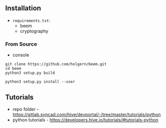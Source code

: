 ## Installation
* `requirements.txt`:
	- beem
	- cryptography

### From Source
* console
```
git clone https://github.com/holgern/beem.git
cd beem
python3 setup.py build

python3 setup.py install --user
```

## Tutorials
* repo folder - https://gitlab.syncad.com/hive/devportal/-/tree/master/tutorials/python
* python tutorials - https://developers.hive.io/tutorials/#tutorials-python